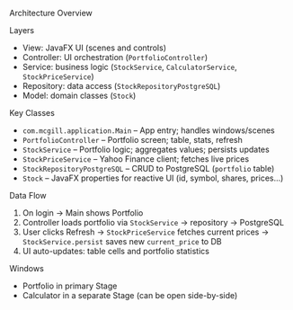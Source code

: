 Architecture Overview

Layers
- View: JavaFX UI (scenes and controls)
- Controller: UI orchestration (`PortfolioController`)
- Service: business logic (`StockService`, `CalculatorService`, `StockPriceService`)
- Repository: data access (`StockRepositoryPostgreSQL`)
- Model: domain classes (`Stock`)

Key Classes
- `com.mcgill.application.Main` – App entry; handles windows/scenes
- `PortfolioController` – Portfolio screen; table, stats, refresh
- `StockService` – Portfolio logic; aggregates values; persists updates
- `StockPriceService` – Yahoo Finance client; fetches live prices
- `StockRepositoryPostgreSQL` – CRUD to PostgreSQL (`portfolio` table)
- `Stock` – JavaFX properties for reactive UI (id, symbol, shares, prices...)

Data Flow
1) On login → Main shows Portfolio
2) Controller loads portfolio via `StockService` → repository → PostgreSQL
3) User clicks Refresh → `StockPriceService` fetches current prices → `StockService.persist` saves new `current_price` to DB
4) UI auto-updates: table cells and portfolio statistics

Windows
- Portfolio in primary Stage
- Calculator in a separate Stage (can be open side-by-side)


